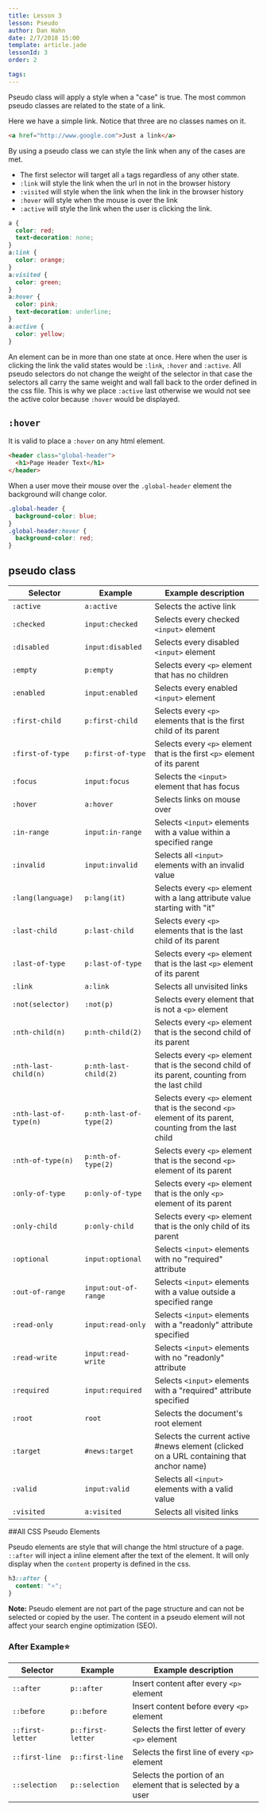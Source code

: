 ```yaml
---
title: Lesson 3
lesson: Pseudo
author: Dan Hahn
date: 2/7/2018 15:00
template: article.jade
lessonId: 3
order: 2

tags:
---
```


Pseudo class will apply a style when a "case" is true.  The most common pseudo classes are related to the state of a link.

Here we have a simple link.  Notice that three are no classes names on it.

```html
<a href="http://www.google.com">Just a link</a>
```

By using a pseudo class we can style the link when any of the cases are met.

* The first selector will target all `a` tags regardless of any other state.
* `:link` will style the link when the url in not in the browser history
* `:visited` will style when the link when the link in the browser history
* `:hover` will style when the mouse is over the link
* `:active` will style the link when the user is clicking the link.

```css
a {
  color: red;
  text-decoration: none;
}
a:link {
  color: orange;
}
a:visited {
  color: green;
}
a:hover {
  color: pink;
  text-decoration: underline;
}
a:active {
  color: yellow;
}
```

An element can be in more than one state at once.  Here when the user is clicking the link the valid states would be `:link`, `:hover` and `:active`.  All pseudo selectors do not change the weight of the selector in that case the selectors all carry the same weight and wall fall back to the order defined in the css file.  This is why we place `:active` last otherwise we would not see the active color because `:hover` would be displayed.

## `:hover`
It is valid to place a `:hover` on any html element.

```html
<header class="global-header">
  <h1>Page Header Text</h1>
</header>
```

When a user move their mouse over the `.global-header` element the background will change color.

```css
.global-header {
  background-color: blue;
}
.global-header:hover {
  background-color: red;
}
```

## pseudo class

Selector | Example | Example description
---|---|---
`:active` | `a:active` | Selects the active link
`:checked` | `input:checked` | Selects every checked `<input>` element
`:disabled` | `input:disabled` | Selects every disabled `<input>` element
`:empty` | `p:empty` | Selects every `<p>` element that has no children
`:enabled` | `input:enabled` | Selects every enabled `<input>` element
`:first-child` | `p:first-child` | Selects every `<p>` elements that is the first child of its parent
`:first-of-type` | `p:first-of-type` | Selects every `<p>` element that is the first `<p>` element of its parent
`:focus` | `input:focus` | Selects the `<input>` element that has focus
`:hover` | `a:hover` | Selects links on mouse over
`:in-range` | `input:in-range` | Selects `<input>` elements with a value within a specified range
`:invalid` | `input:invalid` | Selects all `<input>` elements with an invalid value
`:lang(language)` | `p:lang(it)` | Selects every `<p>` element with a lang attribute value starting with "it"
`:last-child` | `p:last-child` | Selects every `<p>` elements that is the last child of its parent
`:last-of-type` | `p:last-of-type` | Selects every `<p>` element that is the last `<p>` element of its parent
`:link` | `a:link` | Selects all unvisited links
`:not(selector)` | `:not(p)` | Selects every element that is not a `<p>` element
`:nth-child(n)` | `p:nth-child(2)` | Selects every `<p>` element that is the second child of its parent
`:nth-last-child(n)` | `p:nth-last-child(2)` | Selects every `<p>` element that is the second child of its parent, counting from the last child
`:nth-last-of-type(n)` | `p:nth-last-of-type(2)` | Selects every `<p>` element that is the second `<p>` element of its parent, counting from the last child
`:nth-of-type(n)` | `p:nth-of-type(2)` | Selects every `<p>` element that is the second `<p>` element of its parent
`:only-of-type` | `p:only-of-type` | Selects every `<p>` element that is the only `<p>` element of its parent
`:only-child` | `p:only-child` | Selects every `<p>` element that is the only child of its parent
`:optional` | `input:optional` | Selects `<input>` elements with no "required" attribute
`:out-of-range` | `input:out-of-range` | Selects `<input>` elements with a value outside a specified range
`:read-only` | `input:read-only` | Selects `<input>` elements with a "readonly" attribute specified
`:read-write` | `input:read-write` | Selects `<input>` elements with no "readonly" attribute
`:required` | `input:required` | Selects `<input>` elements with a "required" attribute specified
`:root` | `root` | Selects the document's root element
`:target` | `#news:target` | Selects the current active #news element (clicked on a URL containing that anchor name)
`:valid` | `input:valid` | Selects all `<input>` elements with a valid value
`:visited` | `a:visited` | Selects all visited links

##All CSS Pseudo Elements

Pseudo elements are style that will change the html structure of a page.  ``::after`` will inject a inline element after the text of the element. It will only display when the `content` property is defined in the css.

```css
h3::after {
  content: "⭐";
}
```

**Note:** Pseudo element are not part of the page structure and can not be selected or copied by the user.  The content in a pseudo element will not affect your search engine optimization (SEO).

### After Example

Selector | Example | Example description
---|---|---
`::after` | `p::after `| Insert content after every `<p>` element
`::before` | `p::before` | Insert content before every `<p>` element
`::first-letter` | `p::first-letter` | Selects the first letter of every `<p>` element
`::first-line` | `p::first-line` | Selects the first line of every `<p>` element
`::selection` | `p::selection` | Selects the portion of an element that is selected by a user

<style>
:not(pre) > code[class*="language-"] {
  white-space: nowrap;
}
h3::after {
  content: "⭐";
}
</style>